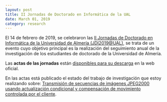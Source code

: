 ```yaml
---
layout: post
title: II Jornadas de Doctorado en Informática de la UAL
date: March 01, 2019
category: research
---
```


El 14 de febrero de 2019, se celebraron las [II Jornadas de Doctorado en Informática de la Universidad de Almería (JDI2019@UAL)][1], se trata de un evento cuyo objetivo principal es la realización del seguimiento anual de la investigación de los estudiantes de doctorado de la Universidad de Almería.

Las **actas de las jornadas** están [disponibles para su descarga][2] en la web oficial.

En las actas está publicado el estado del trabajo de investigación que estoy realizando sobre: [Transmisión de secuencias de imágenes JPEG2000 usando actualización condicional y compensación de movimiento controlada por el cliente][3].

[1]: https://sites.google.com/ual.es/jdi2019/
[2]: https://drive.google.com/open?id=16SaoMsBC67KuRZiv4yNm8DHJrJTwb7Xy
[3]: https://drive.google.com/open?id=1czYYyyBV_179m5mGeqG9S_UtOPjzNZkE